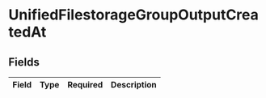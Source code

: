 # UnifiedFilestorageGroupOutputCreatedAt


## Fields

| Field       | Type        | Required    | Description |
| ----------- | ----------- | ----------- | ----------- |